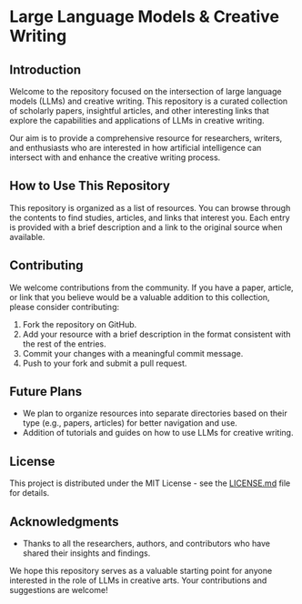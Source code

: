 # Large Language Models & Creative Writing

## Introduction
Welcome to the repository focused on the intersection of large language models (LLMs) and creative writing. This repository is a curated collection of scholarly papers, insightful articles, and other interesting links that explore the capabilities and applications of LLMs in creative writing.

Our aim is to provide a comprehensive resource for researchers, writers, and enthusiasts who are interested in how artificial intelligence can intersect with and enhance the creative writing process.

## How to Use This Repository
This repository is organized as a list of resources. You can browse through the contents to find studies, articles, and links that interest you. Each entry is provided with a brief description and a link to the original source when available.

## Contributing
We welcome contributions from the community. If you have a paper, article, or link that you believe would be a valuable addition to this collection, please consider contributing:

1. Fork the repository on GitHub.
2. Add your resource with a brief description in the format consistent with the rest of the entries.
3. Commit your changes with a meaningful commit message.
4. Push to your fork and submit a pull request.

## Future Plans
- We plan to organize resources into separate directories based on their type (e.g., papers, articles) for better navigation and use.
- Addition of tutorials and guides on how to use LLMs for creative writing.

## License
This project is distributed under the MIT License - see the [LICENSE.md](LICENSE.md) file for details.

## Acknowledgments
- Thanks to all the researchers, authors, and contributors who have shared their insights and findings.

We hope this repository serves as a valuable starting point for anyone interested in the role of LLMs in creative arts. Your contributions and suggestions are welcome!





